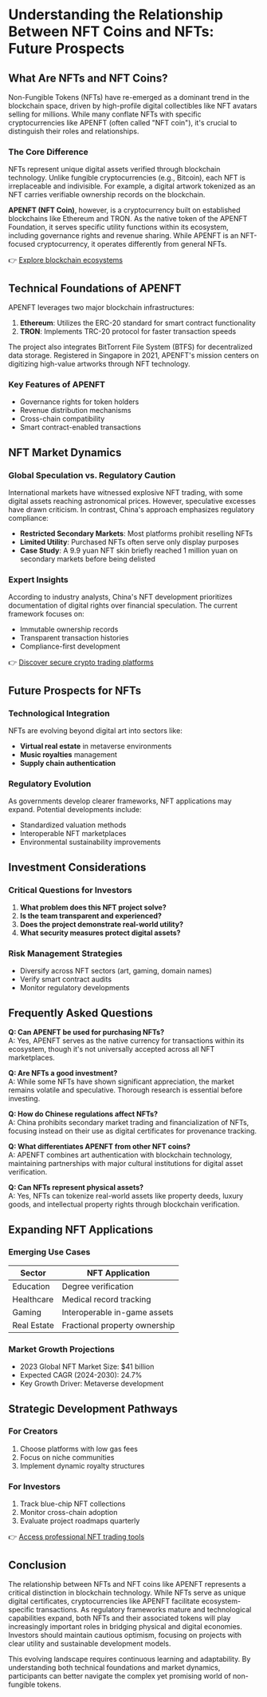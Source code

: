 # Understanding the Relationship Between NFT Coins and NFTs: Future Prospects  

## What Are NFTs and NFT Coins?  

Non-Fungible Tokens (NFTs) have re-emerged as a dominant trend in the blockchain space, driven by high-profile digital collectibles like NFT avatars selling for millions. While many conflate NFTs with specific cryptocurrencies like APENFT (often called "NFT coin"), it's crucial to distinguish their roles and relationships.  

### The Core Difference  
NFTs represent unique digital assets verified through blockchain technology. Unlike fungible cryptocurrencies (e.g., Bitcoin), each NFT is irreplaceable and indivisible. For example, a digital artwork tokenized as an NFT carries verifiable ownership records on the blockchain.  

**APENFT (NFT Coin)**, however, is a cryptocurrency built on established blockchains like Ethereum and TRON. As the native token of the APENFT Foundation, it serves specific utility functions within its ecosystem, including governance rights and revenue sharing. While APENFT is an NFT-focused cryptocurrency, it operates differently from general NFTs.  

👉 [Explore blockchain ecosystems](https://bit.ly/okx-bonus)  

## Technical Foundations of APENFT  

APENFT leverages two major blockchain infrastructures:  
1. **Ethereum**: Utilizes the ERC-20 standard for smart contract functionality  
2. **TRON**: Implements TRC-20 protocol for faster transaction speeds  

The project also integrates BitTorrent File System (BTFS) for decentralized data storage. Registered in Singapore in 2021, APENFT's mission centers on digitizing high-value artworks through NFT technology.  

### Key Features of APENFT  
- Governance rights for token holders  
- Revenue distribution mechanisms  
- Cross-chain compatibility  
- Smart contract-enabled transactions  

## NFT Market Dynamics  

### Global Speculation vs. Regulatory Caution  
International markets have witnessed explosive NFT trading, with some digital assets reaching astronomical prices. However, speculative excesses have drawn criticism. In contrast, China's approach emphasizes regulatory compliance:  

- **Restricted Secondary Markets**: Most platforms prohibit reselling NFTs  
- **Limited Utility**: Purchased NFTs often serve only display purposes  
- **Case Study**: A 9.9 yuan NFT skin briefly reached 1 million yuan on secondary markets before being delisted  

### Expert Insights  
According to industry analysts, China's NFT development prioritizes documentation of digital rights over financial speculation. The current framework focuses on:  
- Immutable ownership records  
- Transparent transaction histories  
- Compliance-first development  

👉 [Discover secure crypto trading platforms](https://bit.ly/okx-bonus)  

## Future Prospects for NFTs  

### Technological Integration  
NFTs are evolving beyond digital art into sectors like:  
- **Virtual real estate** in metaverse environments  
- **Music royalties** management  
- **Supply chain authentication**  

### Regulatory Evolution  
As governments develop clearer frameworks, NFT applications may expand. Potential developments include:  
- Standardized valuation methods  
- Interoperable NFT marketplaces  
- Environmental sustainability improvements  

## Investment Considerations  

### Critical Questions for Investors  
1. **What problem does this NFT project solve?**  
2. **Is the team transparent and experienced?**  
3. **Does the project demonstrate real-world utility?**  
4. **What security measures protect digital assets?**  

### Risk Management Strategies  
- Diversify across NFT sectors (art, gaming, domain names)  
- Verify smart contract audits  
- Monitor regulatory developments  

## Frequently Asked Questions  

**Q: Can APENFT be used for purchasing NFTs?**  
A: Yes, APENFT serves as the native currency for transactions within its ecosystem, though it's not universally accepted across all NFT marketplaces.  

**Q: Are NFTs a good investment?**  
A: While some NFTs have shown significant appreciation, the market remains volatile and speculative. Thorough research is essential before investing.  

**Q: How do Chinese regulations affect NFTs?**  
A: China prohibits secondary market trading and financialization of NFTs, focusing instead on their use as digital certificates for provenance tracking.  

**Q: What differentiates APENFT from other NFT coins?**  
A: APENFT combines art authentication with blockchain technology, maintaining partnerships with major cultural institutions for digital asset verification.  

**Q: Can NFTs represent physical assets?**  
A: Yes, NFTs can tokenize real-world assets like property deeds, luxury goods, and intellectual property rights through blockchain verification.  

## Expanding NFT Applications  

### Emerging Use Cases  
| Sector | NFT Application |  
|--------|------------------|  
| Education | Degree verification |  
| Healthcare | Medical record tracking |  
| Gaming | Interoperable in-game assets |  
| Real Estate | Fractional property ownership |  

### Market Growth Projections  
- 2023 Global NFT Market Size: $41 billion  
- Expected CAGR (2024-2030): 24.7%  
- Key Growth Driver: Metaverse development  

## Strategic Development Pathways  

### For Creators  
1. Choose platforms with low gas fees  
2. Focus on niche communities  
3. Implement dynamic royalty structures  

### For Investors  
1. Track blue-chip NFT collections  
2. Monitor cross-chain adoption  
3. Evaluate project roadmaps quarterly  

👉 [Access professional NFT trading tools](https://bit.ly/okx-bonus)  

## Conclusion  

The relationship between NFTs and NFT coins like APENFT represents a critical distinction in blockchain technology. While NFTs serve as unique digital certificates, cryptocurrencies like APENFT facilitate ecosystem-specific transactions. As regulatory frameworks mature and technological capabilities expand, both NFTs and their associated tokens will play increasingly important roles in bridging physical and digital economies. Investors should maintain cautious optimism, focusing on projects with clear utility and sustainable development models.  

This evolving landscape requires continuous learning and adaptability. By understanding both technical foundations and market dynamics, participants can better navigate the complex yet promising world of non-fungible tokens.